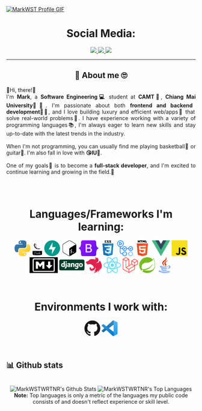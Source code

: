 <!-- 
GIF SECTION

If you wanna know how i made this gif

I made this with my repo: (https://github.com/MarkWSTWRTNR/GitHub_ProfileReadmeGIF)
There i made and page with the GIF content, later i record my screen with OBS
after that i converter the video from mp4 to gif
ur welcome ;) 
-->
<a href="https://github.com/MarkWSTWRTNR">![MarkWST Profile GIF](./assets/Profile_Presentation.gif)</a>

<!-- Social icons section -->
<h1 align="center"> Social Media: </h1>
  <p align="center">
    <a href="https://www.instagram.com/mark_wst/">
      <img src="https://img.shields.io/badge/Instagram-E4405F?style=for-the-badge&logo=instagram&logoColor=white">
    </a>
    <a href="https://www.linkedin.com/in/wongsathorn-woratanarat-657852267/">
      <img src="https://img.shields.io/badge/LinkedIn-0077B5?style=for-the-badge&logo=linkedin&logoColor=white">
    </a>
    <a href="mailto:mark3wst@gmail.com">
      <img src="https://img.shields.io/badge/SEND%20MAIL-7cebf5?&style=for-the-badge&logo=MAIL.RU&logoColor=white">
    </a>
  </p>
</h1>

<hr>

<!-- Description about me -->
<h2 align="center"> 🤔 About me 🙄 </h2>
<p style="text-align: justify">
  👋Hi, there!👋<br/> I'm <b>Mark</b>, a <strong>Software Engineering💻</strong> student at <b>CAMT</b>🏫, <b>Chiang Mai University🧑‍🎓</b>. I'm passionate about both <b>frontend and backend development</b>🧑‍💻, and I love building luxury and efficient web/apps🍎 that solve real-world problems🧣. I have experience working with a variety of programming languages📚, I'm always eager to learn new skills and stay up-to-date with the latest trends in the industry.<br/><br/> When I'm not programming, you can usually find me playing basketball🏀 or guitar🎸. I'm also fall in love with <b>😘IU💖</b>.<br/><br/> One of my goals🥅 is to become a <b>full-stack developer</b>, and I'm excited to continue learning and growing in the field.🧭
</p>
<br/><br/> 

<!-- Bogota's weather table -->

<!-- <h2 align="center"> 🇨🇴 Bogota's Weather ⛅ </h2>
<table align="center" style="width:50%">
    <tr style="text-align:center">
        <th>Weather</th>
        <th>Temperature</th>
        <th>Sunrise</th>
        <th>Sunset</th>
        <th>Humidity</th>
    </tr>
    <tr style="text-align:center">
        <td><b>broken clouds</b><img width="15" src=http:&#x2F;&#x2F;openweathermap.org&#x2F;img&#x2F;w&#x2F;04n.png></td>
        <td><b>15°C</b></td>
        <td><b>05:55 AM</b></td>
        <td><b>06:04 PM</b></td>
        <td><b>88%</b></td>
    </tr>
</table>

### 🧐 More About Me:
<table style="border: none;">
  <tr style="border: none;">
    <td style="border: none;">
      <ul>
        <li>
          🔭 I’m currently studying at **SENA**
        </li>
        <li>
          🤝 I’m looking to collaborate on Open Source Proyects
        </li>
        <li>
          🌱 I’m currently learning Django & NestJS; 
        </li>
        <li>
          👨🏻‍💻 Most of my projects are available on [Github](https://github.com/MarkWSTWRTNR?tab=repositories)
        </li>
        <li>
          💬 Ask me about anything tech related, I am happy to help (if you have questions with linux you can ask me🐧);
        </li>
        <li>
          📫 Feel free to contact me on [LinkedIn](https://www.linkedin.com/in/MarkWSTWRTNR/)
        </li>
        <li>
          🎷 When I am free, I like to play the Sax
        </li>
        <li>
          📝 Checkout my [Page](https://www.MarkWSTWRTNR.com/) 
        </li>
    </td>
    <td style="border: none;">
      <img align="right" alt="GIF" src="./assets/dance_ascii.gif" width="450vw"/>
    </td>
  </tr>
</table>
<br><br><br>

<!-- languajes and skills section -->
 
<!-- <h1 align="center"> Languages/Frameworks I'm good at: </h1>
<p align="center">
  <code><a href="https://www.python.org/"><img alt="Python" title="Python" src="./assets/python.png" height="42"></a></code>
  <code><a href="https://flask.palletsprojects.com/en/2.0.x/"><img alt="Flask" title="Flask" src="./assets/flask.png" height="42"></a></code>
  <code><a href="https://fastapi.tiangolo.com/"><img alt="FastAPI" title="FastAPI" src="./assets/fast-api.svg" height="42"></a></code>
  <code><a href="https://www.gnu.org/software/bash"><img alt="Bash" title="Bash" src="./assets/bash.png" height="42"></a></code>
  <code><a href="https://getbootstrap.com"><img alt="Bootstrap" title="Bootstrap" src="./assets/Bootstrap_logo.png" height="42"></a></code>
  <code><a href="https://www.w3.org/Style/CSS/Overview.en.html"><img alt="CSS 3" title="CSS 3" src="./assets/css.png" height="42"></a></code>
  <code><a href="https://github.com/features/actions"><img alt="GitHub Actions" title="GitHub Actions" src="./assets/actions.png" height="42"></a></code>
  <code><a href="https://en.wikipedia.org/wiki/HTML"><img alt="HTML 5" title="HTML 5" src="./assets/html.png" height="42"></a></code>
  <code><a href="https://vuejs.org/"><img alt="Vue" title="Vue" src="./assets/vue.png" height="42"></a></code>
  <code><a href="https://developer.mozilla.org/en-US/docs/Web/JavaScript"><img alt="JavaScript" title="JavaScript" src="./assets/js.png" height="42"></a></code>
  <code><a href="https://daringfireball.net/projects/markdown"><img alt="Markdown" title="Markdown" src="./assets/markdown.png" height="42"></a></code>
</p>
<br> -->

<h1 align="center"> Languages/Frameworks I'm learning: </h1>
<p align="center">
  <code><a href="https://www.python.org/"><img alt="Python" title="Python" src="./assets/python.png" height="42"></a></code>
  <code><a href="https://flask.palletsprojects.com/en/2.0.x/"><img alt="Flask" title="Flask" src="./assets/flask.png" height="42"></a></code>
  <code><a href="https://fastapi.tiangolo.com/"><img alt="FastAPI" title="FastAPI" src="./assets/fast-api.svg" height="42"></a></code>
  <code><a href="https://www.gnu.org/software/bash"><img alt="Bash" title="Bash" src="./assets/bash.png" height="42"></a></code>
  <code><a href="https://getbootstrap.com"><img alt="Bootstrap" title="Bootstrap" src="./assets/Bootstrap_logo.png" height="42"></a></code>
  <code><a href="https://www.w3.org/Style/CSS/Overview.en.html"><img alt="CSS 3" title="CSS 3" src="./assets/css.png" height="42"></a></code>
  <code><a href="https://github.com/features/actions"><img alt="GitHub Actions" title="GitHub Actions" src="./assets/actions.png" height="42"></a></code>
  <code><a href="https://en.wikipedia.org/wiki/HTML"><img alt="HTML 5" title="HTML 5" src="./assets/html.png" height="42"></a></code>
  <code><a href="https://vuejs.org/"><img alt="Vue" title="Vue" src="./assets/vue.png" height="42"></a></code>
  <code><a href="https://developer.mozilla.org/en-US/docs/Web/JavaScript"><img alt="JavaScript" title="JavaScript" src="./assets/js.png" height="42"></a></code>
  <code><a href="https://daringfireball.net/projects/markdown"><img alt="Markdown" title="Markdown" src="./assets/markdown.png" height="42"></a></code>
  <code><a href="https://www.djangoproject.com/"><img alt="Django" title="Django" src="./assets/Django-Logo.png" height="42"></a></code>
  <code><a href="https://docs.nestjs.com/"><img alt="NestJS" title="NestJS" src="./assets/NestJS.png" height="42"></a></code>
  <code><a href="https://reactjs.org/"><img alt="ReactJS" title="ReactJS" src="./assets/react.png" height="42"></a></code>
  <code><a href="https://laravel.com/"><img alt="Laravel" title="Laravel" src="./assets/laravel.png" height="42"></a></code>
  <code><a href="https://spring.io/"><img alt="Spring" title="Spring" src="./assets/spring-logo.png" height="42"></a></code>
  <code><a href="https://www.java.com/en/"><img alt="Java" title="Java" src="./assets/java.png" height="42"></a></code>
</p>
<br>

<h1 align="center"> Environments I work with: </h1>
<p align="center">
  <!-- <code><a href="https://www.archlinux.org/"><img alt="Arch Linux" title="Arch Linux" src="./assets/arch.png" height="42"></a></code> -->
  <code><a href="https://github.com/"><img alt="GitHub" title="GitHub" src="./assets/github.png" height="42"></a></code>
  <!-- <code><a href="https://www.npmjs.com"><img alt="NPM" title="NPM" src="./assets/npm.png" height="42"></a></code> -->
  <code><a href="https://code.visualstudio.com/"><img alt="Vs code" title="Vs code" src="./assets/vscode.png" height="42"></a></code>
</p>
<br>

<!-- GitHub stats section -->

## 📊 Github stats

<!-- Bassed on: https://github.com/anuraghazra/github-readme-stats -->
<p align="center">
  <br/>
  <img alt="MarkWSTWRTNR's Github Stats" src="https://github-readme-stats.vercel.app/api/?username=MarkWSTWRTNR&show_icons=true&count_private=true&theme=react&bg_color=1F222E&title_color=7cebf5&icon_color=2d7de4&show_icons=true&border_color=7cebf5&border_radius=10" height="192px"/>
  <img alt="MarkWSTWRTNR's Top Languages" src="https://github-readme-stats.vercel.app/api/top-langs/?username=MarkWSTWRTNR&langs_count=8&layout=compact&theme=react&bg_color=1F222E&title_color=7cebf5&icon_color=2d7de4&show_icons=true&border_color=7cebf5&border_radius=10" height="192px"/>
  <br/>
  <b>Note:</b> Top languages is only a metric of the languages my public code consists of and doesn't reflect experience or skill level.
</p>

<!-- Projects section -->

<!-- ## 📘 My top open source projects -->

<!-- Bassed on: Repo info cards - https://github.com/anuraghazra/github-readme-stats -->
<!-- <p align="center">
  <p style="widht: 100%;" align="center">
    <a href="https://github.com/MarkWSTWRTNR/Flowy"><img align="left" width="45%" height="150px" src="https://github-readme-stats.vercel.app/api/pin/?username=MarkWSTWRTNR&repo=Flowy&bg_color=1F222E&title_color=7cebf5&icon_color=2d7de4&theme=react&border_color=7cebf5&border_radius=10&show_icons=true" alt="readme-typing-svg"></a>
    <a href="https://github.com/MarkWSTWRTNR/MascotasOlarte"><img align="right" width="45%" height="150px" src="https://github-readme-stats.vercel.app/api/pin/?username=MarkWSTWRTNR&repo=MascotasOlarte&bg_color=1F222E&title_color=7cebf5&icon_color=2d7de4&theme=react&border_color=7cebf5&border_radius=10&show_icons=true" alt="readme-typing-svg"></a>
  </p>
  <p align="center">&#8192;</p>
  <p style="widht: 100%;" align="center">
    <a href="https://github.com/MarkWSTWRTNR/Dev_Exercises"><img align="left" width="45%" height="150px" src="https://github-readme-stats.vercel.app/api/pin/?username=MarkWSTWRTNR&repo=Dev_Exercises&bg_color=1F222E&title_color=7cebf5&icon_color=2d7de4&theme=react&border_color=7cebf5&border_radius=10&show_icons=true" alt="readme-typing-svg"></a>
    <a href="https://github.com/MarkWSTWRTNR/EjerciciosSena"><img align="right" width="45%" height="150px" src="https://github-readme-stats.vercel.app/api/pin?username=MarkWSTWRTNR&repo=EjerciciosSena&theme=react&border_color=7cebf5&border_radius=10&bg_color=1F222E&title_color=7cebf5&icon_color=2d7de4&show_icons=true" alt="custom-icon-badges"></a>
  </p>
</p>

<p align="center">&#8192;</p>
<p align="center">&#8192;</p>

<p align="left">
  <a href="https://github.com/MarkWSTWRTNR?tab=repositories"><img alt="All Repositories" title="All Repositories" src="https://custom-icon-badges.herokuapp.com/badge/-All%20Repos-2962FF?style=for-the-badge&logoColor=white&logo=repo"/></a>
</p> -->

<!-- last activity section -->
<!-- 
## Activity Graph
<p align="center">
  <img src="./profile-3d-contrib/profile-night-view.svg" width="100%"/>
</p>

<br> -->

<!-- last refresh of readme section -->
<!-- 
Last refresh: <b>Saturday, April 1, 7:51 PM GMT-5</b> --> 

<!---
MarkWSTWRTNR/MarkWSTWRTNR is a ✨ special ✨ repository because its `README.md` (this file) appears on your GitHub profile.
You can click the Preview link to take a look at your changes.
---> 
